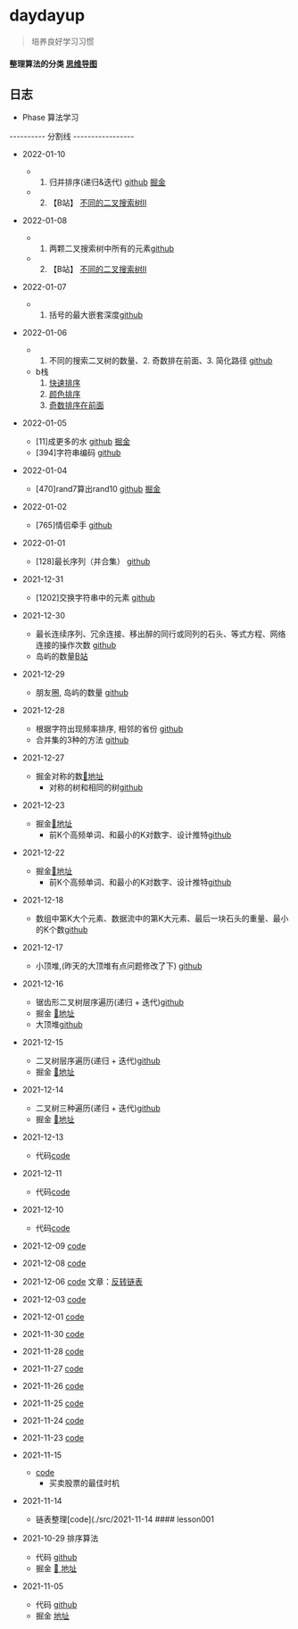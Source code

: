 # daydayup

> 培养良好学习习惯

#### 整理算法的分类 [思维导图](https://www.processon.com/mindmap/618e15aee401fd59f240a291)

## 日志

- Phase 算法学习

---------- 分割线 -----------------

- 2022-01-10
	- 1. 归并排序(递归&迭代) [github](./src/2022-01-10) [掘金](https://juejin.cn/post/7051519290507264030)
	- 2. 【B站】 [不同的二叉搜索树II](https://www.bilibili.com/video/BV1PP4y1J73Y/)

- 2022-01-08
	- 1. 两颗二叉搜索树中所有的元素[github](./src/2022-01-08) 
  - 2. 【B站】 [不同的二叉搜索树II](https://www.bilibili.com/video/BV1PP4y1J73Y/)
- 2022-01-07
	- 1. 括号的最大嵌套深度[github](./src/2022-01-07)

- 2022-01-06
	- 1. 不同的搜索二叉树的数量、2. 奇数排在前面、3. 简化路径 [github](./src/2022-01-06)
	- b栈 
		1. [快速排序](https://www.bilibili.com/video/BV1H3411e7Fs?)
		2. [颜色排序](https://www.bilibili.com/video/BV1mD4y1F7YH)
		3. [奇数排序在前面](https://www.bilibili.com/video/BV1VZ4y1S7oV)

- 2022-01-05
	- [11]成更多的水 [github](./src/2022-01-05) [掘金](https://juejin.cn/post/7049563514628735013)
	- [394]字符串编码 [github](./src/2022-01-05)

- 2022-01-04
	- [470]rand7算出rand10 [github](./src/2022-01-04)  [掘金](https://juejin.cn/post/7049551549713874952)

- 2022-01-02
	- [765]情侣牵手 [github](./src/2022-01-02)

- 2022-01-01
	- [128]最长序列（并合集） [github](./src/2022-01-01)

- 2021-12-31
	- [1202]交换字符串中的元素 [github](./src/2021-12-31)

- 2021-12-30
	- 最长连续序列、冗余连接、移出醉的同行或同列的石头、等式方程、网络连接的操作次数 [github](./src/2021-12-30)
	- 岛屿的数量[B站](https://www.bilibili.com/video/BV163411v7w8?spm_id_from=333.999.0.0)

- 2021-12-29
	- 朋友圈,  岛屿的数量 [github](./src/2021-12-29)

- 2021-12-28
	- 根据字符出现频率排序,  相邻的省份 [github](./src/2021-12-28)
	- 合并集的3种的方法 [github](./src/union)

- 2021-12-27
  - 掘金对称的数[🔗地址](https://juejin.cn/post/7046403464020099102)
	- 对称的树和相同的树[github](./src/2021-12-27)

- 2021-12-23
  - 掘金[🔗地址](https://juejin.cn/post/7044096588083363876)
	- 前K个高频单词、和最小的K对数字、设计推特[github](./src/2021-12-23)

- 2021-12-22
  - 掘金[🔗地址](https://juejin.cn/post/7044096588083363876)
	- 前K个高频单词、和最小的K对数字、设计推特[github](./src/2021-12-22)

- 2021-12-18
	- 数组中第K大个元素、数据流中的第K大元素、最后一块石头的重量、最小的K个数[github](./src/2021-12-18)

- 2021-12-17
	- 小顶堆,(昨天的大顶堆有点问题修改了下) [github](./src/2021-12-17)

- 2021-12-16
	- 锯齿形二叉树层序遍历(递归 + 迭代)[github]('./src/2021-12-16)
	- 掘金 [🔗地址](https://juejin.cn/post/7042237456531324935)
	- 大顶堆[github]('./src/2021-12-16)

- 2021-12-15
	- 二叉树层序遍历(递归 + 迭代)[github]('./src/2021-12-15)
	- 掘金 [🔗地址](https://juejin.cn/post/7042237456531324935)

- 2021-12-14
	- 二叉树三种遍历(递归 + 迭代)[github]('./src/2021-12-14)
	- 掘金 [🔗地址](https://juejin.cn/post/7041607365568757773)
- 2021-12-13
	- 代码[code]('./src/2021-12-13)
- 2021-12-11
	- 代码[code]('./src/2021-12-11)
- 2021-12-10
	- 代码[code]('./src/2021-12-10)
- 2021-12-09
	[code]('./src/2021-12-09)
- 2021-12-08
	[code]('./src/2021-12-08)
- 2021-12-06
	[code]('./src/2021-12-06)
	文章：[反转链表](https://juejin.cn/post/7038634107487682590)
- 2021-12-03
	[code](./src/2021-12-03)
- 2021-12-01
	[code](./src/2021-12-01)
- 2021-11-30
	[code](./src/2021-11-30)
- 2021-11-28
	[code](./src/2021-11-28)
- 2021-11-27
	[code](./src/2021-11-27)
- 2021-11-26
	[code](./src/2021-11-26)
- 2021-11-25
	[code](./src/2021-11-23)
- 2021-11-24
	[code](./src/2021-11-24)
- 2021-11-23
	[code](./src/2021-11-23)
- 2021-11-15
	- [code](./src/2021-11-15)
		- 买卖股票的最佳时机
- 2021-11-14
	- 链表整理[code](./src/2021-11-14	#### lesson001

- 2021-10-29 排序算法
	- 代码 [github](./lesson001)
	- 掘金 [🔗 地址](https://juejin.cn/post/7025415136567361550)

- 2021-11-05
	- 代码 [github](./lesson002)
	- 掘金 [地址](https://juejin.cn/post/7028773049495191588)























